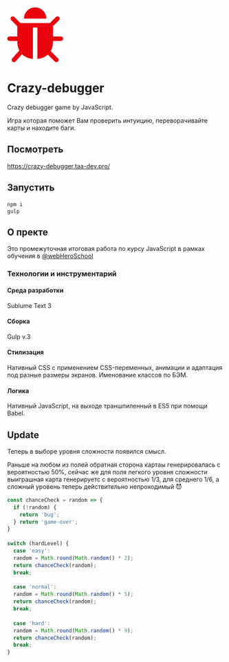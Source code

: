 ![bug](https://raw.githubusercontent.com/Chiga2030/crazy-debugger/master/source/img/favicon.svg)

# Crazy-debugger
Crazy debugger game by JavaScript.

Игра которая поможет Вам проверить интуицию, переворачивайте карты и находите баги.

## Посмотреть
https://crazy-debugger.taa-dev.pro/

## Запустить
```
npm i
gulp
```

## О пректе
Это промежуточная итоговая работа по курсу JavaScript в рамках обучения в [@webHeroSchool](https://github.com/WebHeroSchool)

### Технологии и инструментарий

#### Среда разработки
Sublume Text 3

#### Сборка
Gulp v.3

#### Стилизация
Нативный CSS с применением CSS-переменных, анимации и адаптация под разные размеры экранов. Именование классов по БЭМ.

#### Логика
Нативный JavaScript, на выходе траншпиленный в ES5 при помощи Babel.

## Update
Теперь в выборе уровня сложности появился смысл.

Раньше на любом из полей обратная сторона картаы генерировалась с вероятностью 50%, сейчас же для поля легкого уровня сложности выиграшная карта генерируетс с вероятностью 1/3, для среднего 1/6, а сложный уровень теперь действительно непроходимый 😈

``` js
const chanceCheck = random => {
  if (!random) {
    return 'bug';
  } return 'game-over';
}

switch (hardLevel) {
  case 'easy':
  random = Math.round(Math.random() * 2);
  return chanceCheck(random);
  break;

  case 'normal':
  random = Math.round(Math.random() * 5);
  return chanceCheck(random);
  break;

  case 'hard':
  random = Math.round(Math.random() * 9);
  return chanceCheck(random);
  break;
}
```
